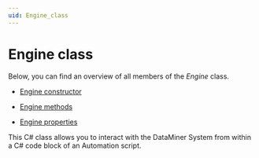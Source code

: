 ```yaml
---
uid: Engine_class
---
```


# Engine class

Below, you can find an overview of all members of the *Engine* class.

- [Engine constructor](xref:Engine_constructor)

- [Engine methods](xref:Engine_methods)

- [Engine properties](xref:Engine_properties)

This C# class allows you to interact with the DataMiner System from within a C# code block of an Automation script.

